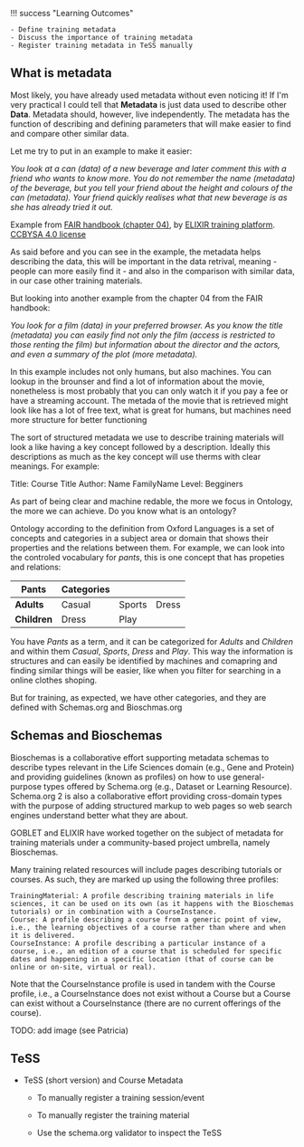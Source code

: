 !!! success "Learning Outcomes"

    - Define training metadata
    - Discuss the importance of training metadata
    - Register training metadata in TeSS manually

## What is metadata

Most likely, you have already used metadata without even noticing it!
If I'm very practical I could tell that **Metadata** is just data used to describe other **Data**. Metadata should, however, live independently. The metadata has the function of describing and defining parameters that will make easier to find and compare other similar data.

Let me try to put in an example to make it easier:

_You look at a can (data) of a new beverage and later comment this with a friend who wants to know more. You do not remember the name (metadata) of the beverage, but you tell your friend about the height and colours of the can (metadata). Your friend quickly realises what that new beverage is as she has already tried it out._

Example from [FAIR handbook (chapter 04)](https://elixir-europe-training.github.io/ELIXIR-TrP-FAIR-training-handbook/chapters/chapter_04/), by [ELIXIR training platform](https://elixir-europe-training.github.io/ELIXIR-TrP-FAIR-training-handbook/contributor_list/). [CCBYSA 4.0 license](https://github.com/elixir-europe-training/ELIXIR-TrP-FAIR-training-handbook/blob/main/LICENSE.md)

As said before and you can see in the example, the metadata helps describing the data, this will be important in the data retrival, meaning - people can more easily find it - and also in the comparison with similar data, in our case other training materials.

But looking into another example from the chapter 04 from the FAIR handbook:

_You look for a film (data) in your preferred browser. As you know the title (metadata) you can easily find not only the film (access is restricted to those renting the film) but information about the director and the actors, and even a summary of the plot (more metadata)._

In this example includes not only humans, but also machines. You can lookup in the brounser and find a lot of information about the movie, nonetheless is most probably that you can only watch it if you pay a fee or have a streaming account. The metada of the movie that is retrieved might look like has a lot of free text, what is great for humans, but machines need more structure for better functioning

The sort of structured metadata we use to describe training materials will look a like having a key concept followed by a description. Ideally this descriptions as much as the key concept will use therms with clear meanings. For example:

Title: Course Title
Author: Name FamilyName
Level: Begginers

As part of being clear and machine redable, the more we focus in Ontology, the more we can achieve. Do you know what is an ontology?

Ontology according to the definition from Oxford Languages is a set of concepts and categories in a subject area or domain that shows their properties and the relations between them. For example, we can look into the controled vocabulary for _pants_, this is one concept that has propeties and relations:

| Pants        | Categories |        |       |
| -----------  | -----------|--------|-------|
|**Adults**    | Casual     | Sports | Dress |
|**Children**  | Dress      | Play   |       |

You have *Pants* as a term, and it can be categorized for *Adults* and *Children* and within them *Casual*, *Sports*, *Dress* and *Play*. This way the information is structures and can easily be identified by machines and comapring and finding similar things will be easier, like when you filter for searching in a online clothes shoping. 

But for training, as expected, we have other categories, and they are defined with Schemas.org and Bioschmas.org

## Schemas and Bioschemas

Bioschemas is a collaborative effort supporting metadata schemas to describe types relevant in the Life Sciences domain (e.g., Gene and Protein) and providing guidelines (known as profiles) on how to use general-purpose types offered by Schema.org (e.g., Dataset or Learning Resource). Schema.org 2 is also a collaborative effort providing cross-domain types with the purpose of adding structured markup to web pages so web search engines understand better what they are about.

GOBLET and ELIXIR have worked together on the subject of metadata for training materials under a community-based project umbrella, namely Bioschemas.

Many training related resources will include pages describing tutorials or courses. As such, they are marked up using the following three profiles:

    TrainingMaterial: A profile describing training materials in life sciences, it can be used on its own (as it happens with the Bioschemas tutorials) or in combination with a CourseInstance.
    Course: A profile describing a course from a generic point of view, i.e., the learning objectives of a course rather than where and when it is delivered.
    CourseInstance: A profile describing a particular instance of a course, i.e., an edition of a course that is scheduled for specific dates and happening in a specific location (that of course can be online or on-site, virtual or real).

Note that the CourseInstance profile is used in tandem with the Course profile, i.e., a CourseInstance does not exist without a Course but a Course can exist without a CourseInstance (there are no current offerings of the course).

TODO: add image (see Patricia)

## TeSS 
- TeSS (short version) and Course Metadata 

    - To manually register a training session/event

    - To manually register the training material

    - Use the schema.org validator to inspect the TeSS 







